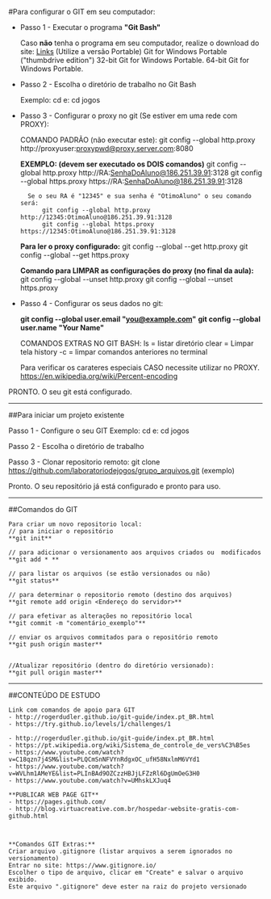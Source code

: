 #Para configurar o GIT em seu computador:

- Passo 1 - Executar o programa **"Git Bash"**

	Caso **não** tenha o programa em seu computador, realize o download do site: [Links](https://git-scm.com/download/win)
		(Utilize a versão Portable)
		Git for Windows Portable ("thumbdrive edition")
			32-bit Git for Windows Portable.
			64-bit Git for Windows Portable.
			

- Passo 2 - Escolha o diretório de trabalho no Git Bash
	
	Exemplo: 	cd e:
			cd jogos
				

- Passo 3 - Configurar o proxy no git (Se estiver em uma rede com PROXY):
	
	COMANDO PADRÃO (não executar este):
	git config --global http.proxy http://proxyuser:proxypwd@proxy.server.com:8080

	**EXEMPLO: (devem ser executado os DOIS comandos)**
	git config --global http.proxy http://RA:SenhaDoAluno@186.251.39.91:3128
	git config --global https.proxy https://RA:SenhaDoAluno@186.251.39.91:3128

		Se o seu RA é "12345" e sua senha é "OtimoAluno" o seu comando será:
			git config --global http.proxy http://12345:OtimoAluno@186.251.39.91:3128
			git config --global https.proxy https://12345:OtimoAluno@186.251.39.91:3128

		
	**Para ler o proxy configurado:**
	git config --global --get http.proxy
	git config --global --get https.proxy

	**Comando para LIMPAR as configurações do proxy (no final da aula):**
	git config --global --unset http.proxy
	git config --global --unset https.proxy
	
	
- Passo 4 - Configurar os seus dados no git:
	
	**git config --global user.email "you@example.com"**
  	**git config --global user.name "Your Name"**
	
	
	
    COMANDOS EXTRAS NO GIT BASH:
	ls = listar diretório
	clear = Limpar tela
	history -c = limpar comandos anteriores no terminal
	
	Para verificar os carateres especiais CASO necessite utilizar no PROXY.
	https://en.wikipedia.org/wiki/Percent-encoding
	
	
	
PRONTO. O seu git está configurado.


----------------------------------------------------------------

##Para iniciar um projeto existente


Passo 1 - Configure o seu GIT
	Exemplo: 	cd e:
				cd jogos
				
				
Passo 2 - Escolha o diretório de trabalho

	
Passo 3 - Clonar repositorio remoto:
	git clone https://github.com/laboratoriodejogos/grupo_arquivos.git   (exemplo)


Pronto. O seu repositório já está configurado e pronto para uso.



--------------------------------------------------------------------


##Comandos do GIT

	Para criar um novo repositorio local:
	// para iniciar o repositório
	**git init**

	// para adicionar o versionamento aos arquivos criados ou  modificados
	**git add * **

	// para listar os arquivos (se estão versionados ou não)
	**git status**
	
	// para determinar o repositorio remoto (destino dos arquivos)
	**git remote add origin <Endereço do servidor>**

	// para efetivar as alterações no repositório local
	**git commit -m "comentário_exemplo"**

	// enviar os arquivos commitados para o repositório remoto
	**git push origin master**

	
	//Atualizar repositório (dentro do diretório versionado):
	**git pull origin master**
	
	
---------------------------------------------------------------------


##CONTEÚDO DE ESTUDO 

	Link com comandos de apoio para GIT
	- http://rogerdudler.github.io/git-guide/index.pt_BR.html
	- https://try.github.io/levels/1/challenges/1	

	- http://rogerdudler.github.io/git-guide/index.pt_BR.html
	- https://pt.wikipedia.org/wiki/Sistema_de_controle_de_vers%C3%B5es
	- https://www.youtube.com/watch?v=C18qzn7j4SM&list=PLQCmSnNFVYnRdgxOC_ufH58NxlmM6VYd1
	- https://www.youtube.com/watch?v=WVLhm1AMeYE&list=PLInBAd9OZCzzHBJjLFZzRl6DgUmOeG3H0
	- https://www.youtube.com/watch?v=UMhskLXJuq4	

	**PUBLICAR WEB PAGE GIT**
	- https://pages.github.com/
	- http://blog.virtuacreative.com.br/hospedar-website-gratis-com-github.html
	
    
	
	**Comandos GIT Extras:**
	Criar arquivo .gitignore (listar arquivos a serem ignorados no versionamento)
	Entrar no site: https://www.gitignore.io/
	Escolher o tipo de arquivo, clicar em "Create" e salvar o arquivo exibido.
	Este arquivo ".gitignore" deve ester na raiz do projeto versionado


